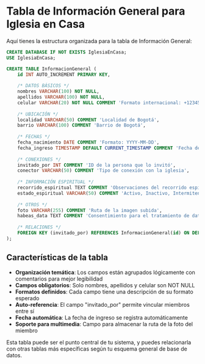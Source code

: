 # Tabla de Información General para Iglesia en Casa

Aquí tienes la estructura organizada para la tabla de Información General:

````sql
CREATE DATABASE IF NOT EXISTS IglesiaEnCasa;
USE IglesiaEnCasa;

CREATE TABLE InformacionGeneral (
    id INT AUTO_INCREMENT PRIMARY KEY,
    
    /* DATOS BÁSICOS */
    nombres VARCHAR(100) NOT NULL,
    apellidos VARCHAR(100) NOT NULL,
    celular VARCHAR(20) NOT NULL COMMENT 'Formato internacional: +123456789',
    
    /* UBICACIÓN */
    localidad VARCHAR(50) COMMENT 'Localidad de Bogotá',
    barrio VARCHAR(100) COMMENT 'Barrio de Bogotá',
    
    /* FECHAS */
    fecha_nacimiento DATE COMMENT 'Formato: YYYY-MM-DD',
    fecha_ingreso TIMESTAMP DEFAULT CURRENT_TIMESTAMP COMMENT 'Fecha de registro en la iglesia',
    
    /* CONEXIONES */
    invitado_por INT COMMENT 'ID de la persona que lo invitó',
    conector VARCHAR(50) COMMENT 'Tipo de conexión con la iglesia',
    
    /* INFORMACIÓN ESPIRITUAL */
    recorrido_espiritual TEXT COMMENT 'Observaciones del recorrido espiritual',
    estado_espiritual VARCHAR(50) COMMENT 'Activo, Inactivo, Intermitente, Nuevo, etc.',
    
    /* OTROS */
    foto VARCHAR(255) COMMENT 'Ruta de la imagen subida',
    habeas_data TEXT COMMENT 'Consentimiento para el tratamiento de datos',
    
    /* RELACIONES */
    FOREIGN KEY (invitado_por) REFERENCES InformacionGeneral(id) ON DELETE SET NULL
);
````

## Características de la tabla

- **Organización temática**: Los campos están agrupados lógicamente con comentarios para mejor legibilidad
- **Campos obligatorios**: Solo nombres, apellidos y celular son NOT NULL
- **Formatos definidos**: Cada campo tiene una descripción de su formato esperado
- **Auto-referencia**: El campo "invitado_por" permite vincular miembros entre sí
- **Fecha automática**: La fecha de ingreso se registra automáticamente
- **Soporte para multimedia**: Campo para almacenar la ruta de la foto del miembro

Esta tabla puede ser el punto central de tu sistema, y puedes relacionarla con otras tablas más específicas según tu esquema general de base de datos.